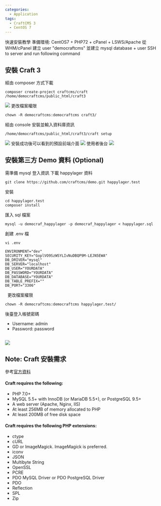 ```yaml
---
categories:
  - Application
tags:
  - CraftCMS 3
  - CentOS 7
---
```

快速安裝教學 準備環境: CentOS7 + PHP72 + cPanel + LSWS/Apache 從 WHM/cPanel 建立 user "democraftcms" 並建立 mysql database + user SSH to server and run following command

## 安裝 Craft 3

經由 composer 方式下載

    composer create-project craftcms/craft /home/democraftcms/public_html/craft3

![](https://site-optimize-note.tk/wp-content/uploads/2018/09/craft-2.png) 更改檔案權限

    chown -R democraftcms:democraftcms craft3/

經由 console 安裝並輸入資料庫資訊

    /home/democraftcms/public_html/craft3/craft setup

![](https://site-optimize-note.tk/wp-content/uploads/2018/09/craft-3.png) 安裝成功後可以看到的預設前端介面 ![](https://site-optimize-note.tk/wp-content/uploads/2018/09/craft-4-1024x681.png) 使用者後台 ![](https://site-optimize-note.tk/wp-content/uploads/2018/09/craft-5-1024x496.png)

## 安裝第三方 Demo 資料 (Optional)

需準備 mysql 登入資訊 下載 happylager 資料

    git clone https://github.com/craftcms/demo.git happylager.test

安裝

    cd happylager.test
    composer install

匯入 sql 檔案

    mysql -u democraf_happylager -p democraf_happylager < happylager.sql

創建 .env 檔

    vi .env

    ENVIRONMENT="dev"
    SECURITY_KEY="GoplVO9SzWSYLIvNuDBQP9M-LEJN5EWA"
    DB_DRIVER="mysql"
    DB_SERVER="localhost"
    DB_USER="YOURDATA"
    DB_PASSWORD="YOURDATA"
    DB_DATABASE="YOURDATA"
    DB_TABLE_PREFIX=""
    DB_PORT="3306"

  更改檔案權限

    chown -R democraftcms:democraftcms happylager.test/

後臺登入帳號密碼

*   Username: admin
*   Password: password

## ![](https://site-optimize-note.tk/wp-content/uploads/2018/09/craft-6-1024x602.png)

## Note: Craft 安裝需求

參考[官方資料](https://docs.craftcms.com/v3/requirements.html#server-requirements)

#### Craft requires the following:

*   PHP 7.0+
*   MySQL 5.5+ with InnoDB (or MariaDB 5.5+), or PostgreSQL 9.5+
*   A web server (Apache, Nginx, IIS)
*   At least 256MB of memory allocated to PHP
*   At least 200MB of free disk space

#### Craft requires the following PHP extensions:

*   ctype
*   cURL
*   GD or ImageMagick. ImageMagick is preferred.
*   iconv
*   JSON
*   Multibyte String
*   OpenSSL
*   PCRE
*   PDO MySQL Driver or PDO PostgreSQL Driver
*   PDO
*   Reflection
*   SPL
*   Zip
